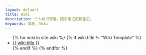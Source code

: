 ```yaml
---
layout: default
title: Wiki
description: 个人知识管理，随手笔记更新备忘。
keywords: 维基, Wiki
---
```


<ul>
{% for wiki in site.wiki %}
{% if wiki.title != "Wiki Template" %}
<li><a href="{{ site.url }}{{ wiki.url }}">{{ wiki.title }}</a></li>
{% endif %}
{% endfor %}
</ul>
